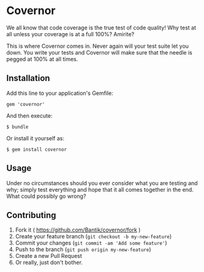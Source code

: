 # Covernor

We all know that code coverage is the true test of code quality! Why test at all
unless your coverage is at a full 100%? Amirite?

This is where Covernor comes in. Never again will your test suite let you down.
You write your tests and Covernor will make sure that the needle is pegged at
100% at all times.

## Installation

Add this line to your application's Gemfile:

    gem 'covernor'

And then execute:

    $ bundle

Or install it yourself as:

    $ gem install covernor

## Usage

Under no circumstances should you ever consider what you are testing and why;
simply test everything and hope that it all comes together in the end. What
could possibly go wrong?

## Contributing

1. Fork it ( https://github.com/Bantik/covernor/fork )
2. Create your feature branch (`git checkout -b my-new-feature`)
3. Commit your changes (`git commit -am 'Add some feature'`)
4. Push to the branch (`git push origin my-new-feature`)
5. Create a new Pull Request
6. Or really, just don't bother.